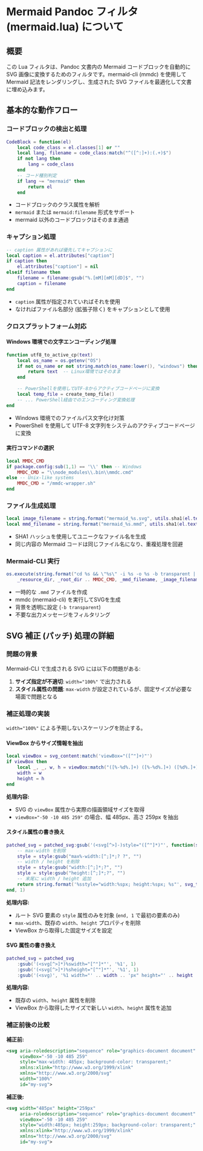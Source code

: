 # Mermaid Pandoc フィルタ (mermaid.lua) について

## 概要

この Lua フィルタは、Pandoc 文書内の Mermaid コードブロックを自動的に SVG 画像に変換するためのフィルタです。mermaid-cli (mmdc) を使用して Mermaid 記法をレンダリングし、生成された SVG ファイルを最適化して文書に埋め込みます。

## 基本的な動作フロー

### コードブロックの検出と処理

```lua
CodeBlock = function(el) 
    local code_class = el.classes[1] or ""
    local lang, filename = code_class:match("^([^:]+):(.+)$")
    if not lang then
        lang = code_class
    end
    -- コード種別判定
    if lang ~= "mermaid" then
        return el
    end
```

- コードブロックのクラス属性を解析
- `mermaid` または `mermaid:filename` 形式をサポート
- mermaid 以外のコードブロックはそのまま通過

### キャプション処理

```lua
-- caption 属性があれば優先してキャプションに
local caption = el.attributes["caption"]
if caption then
    el.attributes["caption"] = nil
elseif filename then
    filename = filename:gsub("%.[mM][mM][dD]$", "")
    caption = filename
end
```

- `caption` 属性が指定されていればそれを使用
- なければファイル名部分 (拡張子除く) をキャプションとして使用

### クロスプラットフォーム対応

#### Windows 環境での文字エンコーディング処理

```lua
function utf8_to_active_cp(text)
    local os_name = os.getenv("OS")
    if not os_name or not string.match(os_name:lower(), "windows") then
        return text  -- Linux環境ではそのまま
    end
    
    -- PowerShellを使用してUTF-8からアクティブコードページに変換
    local temp_file = create_temp_file()
    -- ... PowerShell経由でのエンコーディング変換処理
end
```

- Windows 環境でのファイルパス文字化け対策
- PowerShell を使用して UTF-8 文字列をシステムのアクティブコードページに変換

#### 実行コマンドの選択

```lua
local MMDC_CMD
if package.config:sub(1,1) == '\\' then -- Windows
    MMDC_CMD = "\\node_modules\\.bin\\mmdc.cmd"
else -- Unix-like systems
    MMDC_CMD = "/mmdc-wrapper.sh"
end
```

### ファイル生成処理

```lua
local image_filename = string.format("mermaid_%s.svg", utils.sha1(el.text))
local mmd_filename = string.format("mermaid_%s.mmd", utils.sha1(el.text))
```

- SHA1 ハッシュを使用してユニークなファイル名を生成
- 同じ内容の Mermaid コードは同じファイル名になり、重複処理を回避

### Mermaid-CLI 実行

```lua
os.execute(string.format("cd %s && \"%s\" -i %s -o %s -b transparent | grep -v -E \"Generating|deprecated|Store is a function\"", 
    _resource_dir, _root_dir .. MMDC_CMD, _mmd_filename, _image_filename))
```

- 一時的な `.mmd` ファイルを作成
- mmdc (mermaid-cli) を実行してSVGを生成
- 背景を透明に設定 (`-b transparent`)
- 不要な出力メッセージをフィルタリング

## SVG 補正 (パッチ) 処理の詳細

### 問題の背景

Mermaid-CLI で生成される SVG には以下の問題がある:

1. **サイズ指定が不適切**: `width="100%"` で出力される
2. **スタイル属性の問題**: `max-width` が設定されているが、固定サイズが必要な場面で問題となる

### 補正処理の実装

`width="100%"` による予期しないスケーリングを防止する。

#### ViewBox からサイズ情報を抽出

```lua
local viewBox = svg_content:match('viewBox="([^"]+)"')
if viewBox then
    local _, _, w, h = viewBox:match("([%-%d%.]+) ([%-%d%.]+) ([%d%.]+) ([%d%.]+)")
    width = w
    height = h
end
```

**処理内容:**

- SVG の `viewBox` 属性から実際の描画領域サイズを取得
- `viewBox="-50 -10 485 259"` の場合、幅 485px、高さ 259px を抽出

#### スタイル属性の書き換え

```lua
patched_svg = patched_svg:gsub('(<svg[^>]-)style="([^"]*)"', function(svg_tag, style)
    -- max-width を削除
    style = style:gsub("max%-width:[^;]*;? ?", "")
    -- width / height を削除
    style = style:gsub("width:[^;]*;?", "")
    style = style:gsub("height:[^;]*;?", "")
    -- 末尾に width / height 追加
    return string.format('%sstyle="width:%spx; height:%spx; %s"', svg_tag, width, height, style)
end, 1)
```

**処理内容:**

- ルート SVG 要素の `style` 属性のみを対象 (`end, 1` で最初の要素のみ)
- `max-width`、既存の `width`、`height` プロパティを削除
- ViewBox から取得した固定サイズを設定

#### SVG 属性の書き換え

```lua
patched_svg = patched_svg
    :gsub('(<svg[^>]*)%swidth="[^"]*"', '%1', 1)
    :gsub('(<svg[^>]*)%sheight="[^"]*"', '%1', 1)
    :gsub('(<svg)', '%1 width="' .. width .. 'px" height="' .. height .. 'px"', 1)
```

**処理内容:**

- 既存の `width`、`height` 属性を削除
- ViewBox から取得したサイズで新しい `width`、`height` 属性を追加

### 補正前後の比較

**補正前:**

```xml
<svg aria-roledescription="sequence" role="graphics-document document" 
     viewBox="-50 -10 485 259" 
     style="max-width: 485px; background-color: transparent;" 
     xmlns:xlink="http://www.w3.org/1999/xlink" 
     xmlns="http://www.w3.org/2000/svg" 
     width="100%" 
     id="my-svg">
```

**補正後:**

```xml
<svg width="485px" height="259px" 
     aria-roledescription="sequence" role="graphics-document document" 
     viewBox="-50 -10 485 259" 
     style="width:485px; height:259px; background-color: transparent;" 
     xmlns:xlink="http://www.w3.org/1999/xlink" 
     xmlns="http://www.w3.org/2000/svg" 
     id="my-svg">
```
